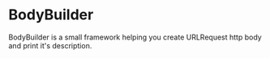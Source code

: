 # BodyBuilder

BodyBuilder is a small framework helping you create URLRequest http body and print it's description.

